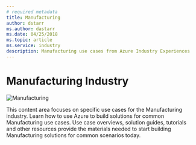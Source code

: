 ```yaml
---
# required metadata
title: Manufacturing 
author: dstarr
ms.author: dastarr
ms.date: 04/25/2018
ms.topic: article
ms.service: industry
description: Manufacturing use cases from Azure Industry Experiences
---
```

# Manufacturing Industry

![Manufacturing](./assets/index-assets/manufacturing.png)

This content area focuses on specific use cases for the Manufacturing industry. Learn how to use Azure to build solutions for common Manufacturing use cases. Use case overviews, solution guides, tutorials and other resources provide the materials needed to start building Manufacturing solutions for common scenarios today.